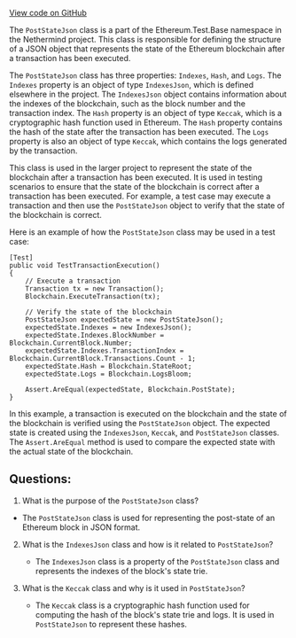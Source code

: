 [View code on GitHub](https://github.com/nethermindeth/nethermind/Ethereum.Test.Base/PostStateJson.cs)

The `PostStateJson` class is a part of the Ethereum.Test.Base namespace in the Nethermind project. This class is responsible for defining the structure of a JSON object that represents the state of the Ethereum blockchain after a transaction has been executed. 

The `PostStateJson` class has three properties: `Indexes`, `Hash`, and `Logs`. The `Indexes` property is an object of type `IndexesJson`, which is defined elsewhere in the project. The `IndexesJson` object contains information about the indexes of the blockchain, such as the block number and the transaction index. The `Hash` property is an object of type `Keccak`, which is a cryptographic hash function used in Ethereum. The `Hash` property contains the hash of the state after the transaction has been executed. The `Logs` property is also an object of type `Keccak`, which contains the logs generated by the transaction.

This class is used in the larger project to represent the state of the blockchain after a transaction has been executed. It is used in testing scenarios to ensure that the state of the blockchain is correct after a transaction has been executed. For example, a test case may execute a transaction and then use the `PostStateJson` object to verify that the state of the blockchain is correct.

Here is an example of how the `PostStateJson` class may be used in a test case:

```
[Test]
public void TestTransactionExecution()
{
    // Execute a transaction
    Transaction tx = new Transaction();
    Blockchain.ExecuteTransaction(tx);

    // Verify the state of the blockchain
    PostStateJson expectedState = new PostStateJson();
    expectedState.Indexes = new IndexesJson();
    expectedState.Indexes.BlockNumber = Blockchain.CurrentBlock.Number;
    expectedState.Indexes.TransactionIndex = Blockchain.CurrentBlock.Transactions.Count - 1;
    expectedState.Hash = Blockchain.StateRoot;
    expectedState.Logs = Blockchain.LogsBloom;

    Assert.AreEqual(expectedState, Blockchain.PostState);
}
```

In this example, a transaction is executed on the blockchain and the state of the blockchain is verified using the `PostStateJson` object. The expected state is created using the `IndexesJson`, `Keccak`, and `PostStateJson` classes. The `Assert.AreEqual` method is used to compare the expected state with the actual state of the blockchain.
## Questions: 
 1. What is the purpose of the `PostStateJson` class?
   - The `PostStateJson` class is used for representing the post-state of an Ethereum block in JSON format.

2. What is the `IndexesJson` class and how is it related to `PostStateJson`?
   - The `IndexesJson` class is a property of the `PostStateJson` class and represents the indexes of the block's state trie.

3. What is the `Keccak` class and why is it used in `PostStateJson`?
   - The `Keccak` class is a cryptographic hash function used for computing the hash of the block's state trie and logs. It is used in `PostStateJson` to represent these hashes.